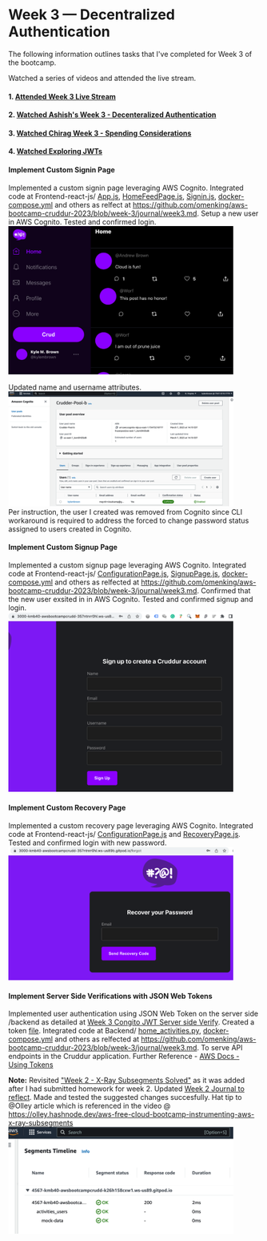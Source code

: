 # Week 3 — Decentralized Authentication

The following information outlines tasks that I've completed for Week 3 of the bootcamp.

Watched a series of videos and attended the live stream.
#### 1. [Attended Week 3 Live Stream](#) 
#### 2. [Watched Ashish's Week 3 - Decenteralized Authentication](https://www.youtube.com/watch?v=tEJIeII66pY&list=PLBfufR7vyJJ7k25byhRXJldB5AiwgNnWv&index=39) 
#### 3. [Watched Chirag Week 3 - Spending Considerations](#) 
#### 4. [Watched Exploring JWTs](https://www.youtube.com/watch?v=nJjbI4BbasU&list=PLBfufR7vyJJ7k25byhRXJldB5AiwgNnWv&index=43)

#### Implement Custom Signin Page
Implemented a custom signin page leveraging AWS Cognito. Integrated code at Frontend-react-js/ [App.js](https://github.com/kmb40/aws-bootcamp-cruddur-2023/blob/week-3/frontend-react-js/src/App.js), [HomeFeedPage.js](https://github.com/kmb40/aws-bootcamp-cruddur-2023/blob/week-3/frontend-react-js/src/pages/HomeFeedPage.js), [Signin.js](https://github.com/kmb40/aws-bootcamp-cruddur-2023/blob/week-3/frontend-react-js/src/pages/SigninPage.js), [docker-compose.yml](https://github.com/kmb40/aws-bootcamp-cruddur-2023/blob/week-3/docker-compose.yml) and others as relfect at https://github.com/omenking/aws-bootcamp-cruddur-2023/blob/week-3/journal/week3.md. Setup a new user in AWS Cognito. Tested and confirmed login.  
<img src="/assets/cruddur-signed-in.png" width="450">  

Updated name and username attributes.  
<img src="/assets/cruddur-user-pool-b.png" width="450">  
Per instruction, the user I created was removed from Cognito since CLI workaround is required to address the forced to change password status assigned to users created in Cognito.

#### Implement Custom Signup Page
Implemented a custom signup page leveraging AWS Cognito. Integrated code at Frontend-react-js/ [ConfigurationPage.js](https://github.com/kmb40/aws-bootcamp-cruddur-2023/blob/week-3/frontend-react-js/src/pages/ConfirmationPage.js), [SignupPage.js](https://github.com/kmb40/aws-bootcamp-cruddur-2023/blob/week-3/frontend-react-js/src/pages/SignupPage.js), [docker-compose.yml](https://github.com/kmb40/aws-bootcamp-cruddur-2023/blob/week-3/docker-compose.yml) and others as relfected at https://github.com/omenking/aws-bootcamp-cruddur-2023/blob/week-3/journal/week3.md. Confirmed that the new user exsited in in AWS Cognito. Tested and confirmed signup and login.  
<img src="/assets/signup-page.png" width="450">  

#### Implement Custom Recovery Page
Implemented a custom recovery page leveraging AWS Cognito. Integrated code at Frontend-react-js/ [ConfigurationPage.js](https://github.com/kmb40/aws-bootcamp-cruddur-2023/blob/week-3/frontend-react-js/src/pages/ConfirmationPage.js) and [RecoveryPage.js](https://github.com/kmb40/aws-bootcamp-cruddur-2023/blob/week-3/frontend-react-js/src/pages/RecoverPage.js). Tested and confirmed login with new password.  
<img src="/assets/recover-page.png" width="450">  

#### Implement Server Side Verifications with JSON Web Tokens
Implemented user authentication using JSON Web Token on the server side /backend as detailed at [Week 3 Congito JWT Server side Verify](https://www.youtube.com/watch?v=d079jccoG-M&list=PLBfufR7vyJJ7k25byhRXJldB5AiwgNnWv&index=42). Created a token [file](https://github.com/omenking/aws-bootcamp-cruddur-2023/blob/week-3-improved-ui/backend-flask/lib/cognito_jwt_token.py). Integrated code at Backend/ [home_activities.py](https://github.com/omenking/aws-bootcamp-cruddur-2023/blob/week-3-improved-ui/backend-flask/services/home_activities.py), [docker-compose.yml](https://github.com/kmb40/aws-bootcamp-cruddur-2023/blob/week-3/docker-compose.yml) and others as relfected at https://github.com/omenking/aws-bootcamp-cruddur-2023/blob/week-3/journal/week3.md. To serve API endpoints in the Cruddur application. Further Reference - [AWS Docs - Using Tokens](https://docs.aws.amazon.com/cognito/latest/developerguide/amazon-cognito-user-pools-using-tokens-with-identity-providers.html)

**Note:** Revisited ["Week 2 - X-Ray Subsegments Solved"](https://www.youtube.com/watch?v=4SGTW0Db5y0&list=PLBfufR7vyJJ7k25byhRXJldB5AiwgNnWv&index=38) as it was added after I had submitted homework for week 2. Updated [Week 2 Journal to reflect](https://github.com/kmb40/aws-bootcamp-cruddur-2023/blob/week-2/journal/week2.md#instrumented-aws-x-ray-subsegments). Made and tested the suggested changes succesfully. Hat tip to @Olley article which is referenced in the video @ https://olley.hashnode.dev/aws-free-cloud-bootcamp-instrumenting-aws-x-ray-subsegments  
<img src="/assets/xray-subsegment.png" width="450">  
